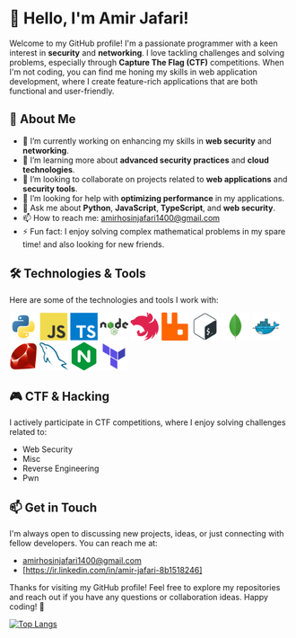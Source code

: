 
# 👋 Hello, I'm Amir Jafari!

Welcome to my GitHub profile! I'm a passionate programmer with a keen interest in **security** and **networking**. I love tackling challenges and solving problems, especially through **Capture The Flag (CTF)** competitions. When I'm not coding, you can find me honing my skills in web application development, where I create feature-rich applications that are both functional and user-friendly.

## 🚀 About Me

- 🔭 I’m currently working on enhancing my skills in **web security** and **networking**.
- 🌱 I’m learning more about **advanced security practices** and **cloud technologies**.
- 👯 I’m looking to collaborate on projects related to **web applications** and **security tools**.
- 🤔 I’m looking for help with **optimizing performance** in my applications.
- 💬 Ask me about **Python**, **JavaScript**, **TypeScript**, and **web security**.
- 📫 How to reach me: [amirhosinjafari1400@gmail.com](mailto:amirhosinjafari1400@gmail.com)
- ⚡ Fun fact: I enjoy solving complex mathematical problems in my spare time! and also looking for new friends.

## 🛠️ Technologies & Tools

Here are some of the technologies and tools I work with:

<p>
  <img src="https://github.com/devicons/devicon/blob/master/icons/python/python-original.svg" alt="Python" width="50" height="50"/>
  <img src="https://github.com/devicons/devicon/blob/master/icons/javascript/javascript-original.svg" alt="JavaScript" width="50" height="50"/>
  <img src="https://github.com/devicons/devicon/blob/master/icons/typescript/typescript-original.svg" alt="TypeScript" width="50" height="50"/>
  <img src="https://github.com/devicons/devicon/blob/master/icons/nodejs/nodejs-original-wordmark.svg" alt="Node.js" width="50" height="50"/>
  <img src="https://github.com/devicons/devicon/blob/master/icons/nestjs/nestjs-original.svg" alt="NestJS" width="50" height="50"/>
  <img src="https://github.com/devicons/devicon/blob/master/icons/rabbitmq/rabbitmq-original.svg" alt="rabbitmq" width="50" height="50"/>
  <img src="https://github.com/devicons/devicon/blob/master/icons/bash/bash-original.svg" alt="Bash" width="50" height="50"/>
  <img src="https://github.com/devicons/devicon/blob/master/icons/mongodb/mongodb-original.svg" alt="mongodb" width="50" height="50"/>
  <img src="https://github.com/devicons/devicon/blob/master/icons/docker/docker-original.svg" alt="docker" width="50" height="50"/>
  <img src="https://github.com/devicons/devicon/blob/master/icons/ruby/ruby-original.svg" alt="ruby" width="50" height="50"/>
  <img src="https://github.com/devicons/devicon/blob/master/icons/mysql/mysql-original.svg" alt="sql" width="50" height="50"/>
  <img src="https://github.com/devicons/devicon/blob/master/icons/nginx/nginx-original.svg" alt="nginx" width="50" height="50"/>
  <img src="https://github.com/devicons/devicon/blob/master/icons/terraform/terraform-original.svg" alt="nginx" width="50" height="50"/>
  
</p>

## 🎮 CTF & Hacking

I actively participate in CTF competitions, where I enjoy solving challenges related to:

- Web Security
- Misc
- Reverse Engineering
- Pwn

## 📫 Get in Touch

I'm always open to discussing new projects, ideas, or just connecting with fellow developers. You can reach me at:

- [amirhosinjafari1400@gmail.com](mailto:amirhosinjafari1400@gmail.com)
- [https://ir.linkedin.com/in/amir-jafari-8b1518246]


Thanks for visiting my GitHub profile! Feel free to explore my repositories and reach out if you have any questions or collaboration ideas. Happy coding! 🎉

[![Top Langs](https://github-readme-stats.vercel.app/api/top-langs/?username=Your-UserName&layout=compact&theme=shadow-red)](https://github.com/anuraghazra/github-readme-stats)

